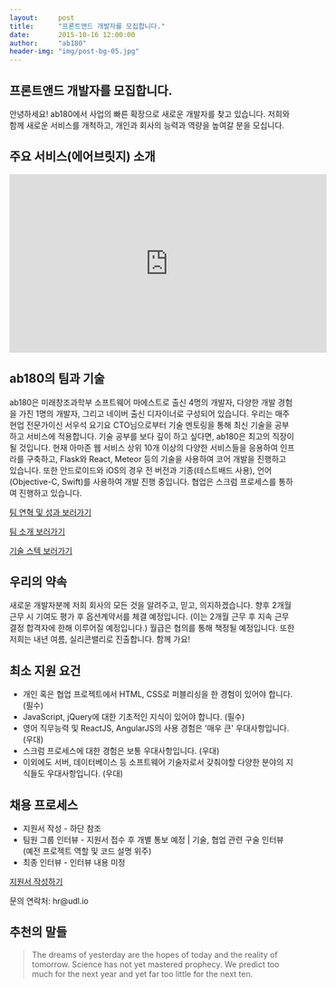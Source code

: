 ```yaml
---
layout:     post
title:      "프론트앤드 개발자를 모집합니다."
date:       2015-10-16 12:00:00
author:     "ab180"
header-img: "img/post-bg-05.jpg"
---
```


<h2 class="section-heading">프론트앤드 개발자를 모집합니다.</h2>

<p>안녕하세요! ab180에서 사업의 빠른 확장으로 새로운 개발자를 찾고 있습니다. 저희와 함께 새로운 서비스를 개척하고, 개인과 회사의 능력과 역량을 높여갈 분을 모십니다.</p>

<h2 class="section-heading">주요 서비스(에어브릿지) 소개</h2>

<iframe width="560" height="315" src="https://www.youtube.com/embed/rQUoDxsZ5Tk" frameborder="0" allowfullscreen></iframe>

<h2 class="section-heading">ab180의 팀과 기술</h2>

<p>ab180은 미래창조과학부 소프트웨어 마에스트로 출신 4명의 개발자, 다양한 개발 경험을 가진 1명의 개발자, 그리고 네이버 출신 디자이너로 구성되어 있습니다. 우리는 매주 현업 전문가이신 서우석 요기요 CTO님으로부터 기술 멘토링을 통해 최신 기술을 공부하고 서비스에 적용합니다. 기술 공부를 보다 깊이 하고 싶다면, ab180은 최고의 직장이 될 것입니다. 현재 아마존 웹 서비스 상위 10개 이상의 다양한 서비스들을 응용하여 인프라를 구축하고, Flask와 React, Meteor 등의 기술을 사용하여 코어 개발을 진행하고 있습니다. 또한 안드로이드와 iOS의 경우 전 버전과 기종(테스트배드 사용), 언어(Objective-C, Swift)를 사용하여 개발 진행 중입니다. 협업은 스크럼 프로세스를 통하여 진행하고 있습니다.</p>

<a href="{{ site.baseurl }}/history/" target="_blank" type="button" class="btn btn-default">팀 연혁 및 성과 보러가기</a>

<a href="{{ site.baseurl }}/team/" target="_blank" type="button" class="btn btn-default">팀 소개 보러가기</a>

<a href="http://stackshare.io/ab180" target="_blank" type="button" class="btn btn-default">기술 스텍 보러가기</a>

<h2 class="section-heading">우리의 약속</h2>

<p>새로운 개발자분께 저희 회사의 모든 것을 알려주고, 믿고, 의지하겠습니다. 향후 2개월 근무 시 기여도 평가 후 옵션계약서를 체결 예정입니다. (이는 2개월 근무 후 지속 근무 결정 합격자에 한해 이루어질 예정입니다.) 월급은 협의를 통해 책정될 예정입니다. 또한 저희는 내년 여름, 실리콘밸리로 진출합니다. 함께 가요!</p>

<h2 class="section-heading">최소 지원 요건</h2>

<ul>
    <li>개인 혹은 협업 프로젝트에서 HTML, CSS로 퍼블리싱을 한 경험이 있어야 합니다. (필수)</li>
    <li>JavaScript, jQuery에 대한 기초적인 지식이 있어야 합니다. (필수)</li>
    <li>영어 직무능력 및 ReactJS, AngularJS의 사용 경험은 '매우 큰' 우대사항입니다. (우대)</li>
    <li>스크럼 프로세스에 대한 경험은 보통 우대사항입니다. (우대)</li>
    <li>이외에도 서버, 데이터베이스 등 소프트웨어 기술자로서 갖춰야할 다양한 분야의 지식들도 우대사항입니다. (우대)</li>
</ul>

<h2 class="section-heading">채용 프로세스</h2>

<ul>
    <li>지원서 작성 - 하단 참조</li>
    <li>팀원 그룹 인터뷰 - 지원서 접수 후 개별 통보 예정 | 기술, 협업 관련 구술 인터뷰 (예전 프로젝트 역할 및 코드 설명 위주)</li>
    <li>최종 인터뷰 - 인터뷰 내용 미정</li>
</ul>

<a href="https://docs.google.com/forms/d/1XE7ggfys2JyMO2waf_jxDV0voOKJgHL57nxw7Kl2IrI/viewform?usp=send_form" target="_blank" type="button" class="btn btn-default">지원서 작성하기</a>

<p>문의 연락처: hr@udl.io</p>

<h2 class="section-heading">추천의 말들</h2>

<blockquote>The dreams of yesterday are the hopes of today and the reality of tomorrow. Science has not yet mastered prophecy. We predict too much for the next year and yet far too little for the next ten.</blockquote>